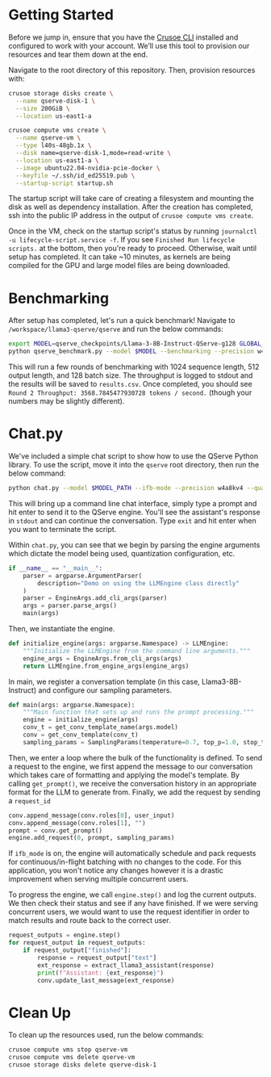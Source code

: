 # Getting Started
Before we jump in, ensure that you have the [Crusoe CLI](https://docs.crusoecloud.com/quickstart/installing-the-cli/index.html) installed and configured to work with your account. We’ll use this tool to provision our resources and tear them down at the end.

Navigate to the root directory of this repository. Then, provision resources with:
```bash
crusoe storage disks create \
  --name qserve-disk-1 \
  --size 200GiB \
  --location us-east1-a

crusoe compute vms create \
  --name qserve-vm \
  --type l40s-48gb.1x \
  --disk name=qserve-disk-1,mode=read-write \
  --location us-east1-a \
  --image ubuntu22.04-nvidia-pcie-docker \
  --keyfile ~/.ssh/id_ed25519.pub \
  --startup-script startup.sh
```

The startup script will take care of creating a filesystem and mounting the disk as well as dependency installation. After the creation has completed, ssh into the public IP address in the output of `crusoe compute vms create`.

Once in the VM, check on the startup script's status by running `journalctl -u lifecycle-script.service -f`. If you see `Finished Run lifecycle scripts.` at the bottom, then you're ready to proceed. Otherwise, wait until setup has completed. It can take ~10 minutes, as kernels are being compiled for the GPU and large model files are being downloaded.

# Benchmarking
After setup has completed, let's run a quick benchmark! Navigate to `/workspace/llama3-qserve/qserve` and run the below commands:

```bash
export MODEL=qserve_checkpoints/Llama-3-8B-Instruct-QServe-g128 GLOBAL_BATCH_SIZE=128 NUM_GPU_PAGE_BLOCKS=3200
python qserve_benchmark.py --model $MODEL --benchmarking --precision w4a8kv4 --group-size 128
```

This will run a few rounds of benchmarking with 1024 sequence length, 512 output length, and 128 batch size. The throughput is logged to stdout and the results will be saved to `results.csv`. Once completed, you should see `Round 2 Throughput: 3568.7845477930728 tokens / second.` (though your numbers may be slightly different).

# Chat.py
We've included a simple chat script to show how to use the QServe Python library. To use the script, move it into the `qserve` root directory, then run the below command:

```bash
python chat.py --model $MODEL_PATH --ifb-mode --precision w4a8kv4 --quant-path $MODEL_PATH --group-size 128
```

This will bring up a command line chat interface, simply type a prompt and hit enter to send it to the QServe engine. You'll see the assistant's response in `stdout` and can continue the conversation. Type `exit` and hit enter when you want to terminate the script.

Within `chat.py`, you can see that we begin by parsing the engine arguments which dictate the model being used, quantization configuration, etc.

```python
if __name__ == "__main__":
    parser = argparse.ArgumentParser(
        description="Demo on using the LLMEngine class directly"
    )
    parser = EngineArgs.add_cli_args(parser)
    args = parser.parse_args()
    main(args)
```

Then, we instantiate the engine.

```python
def initialize_engine(args: argparse.Namespace) -> LLMEngine:
    """Initialize the LLMEngine from the command line arguments."""
    engine_args = EngineArgs.from_cli_args(args)
    return LLMEngine.from_engine_args(engine_args)
```

In main, we register a conversation template (in this case, Llama3-8B-Instruct) and configure our sampling parameters.

```python
def main(args: argparse.Namespace):
    """Main function that sets up and runs the prompt processing."""
    engine = initialize_engine(args)
    conv_t = get_conv_template_name(args.model)
    conv = get_conv_template(conv_t)
    sampling_params = SamplingParams(temperature=0.7, top_p=1.0, stop_token_ids=[128001, 128009], max_tokens=1024)
```

Then, we enter a loop where the bulk of the functionality is defined. To send a request to the engine, we first append the message to our conversation which takes care of formatting and applying the model's template. By calling `get_prompt()`, we receive the conversation history in an appropriate format for the LLM to generate from. Finally, we add the request by sending a `request_id` 

```python
conv.append_message(conv.roles[0], user_input)
conv.append_message(conv.roles[1], "")
prompt = conv.get_prompt()
engine.add_request(0, prompt, sampling_params)
```

If `ifb_mode` is on, the engine will automatically schedule and pack requests for continuous/in-flight batching with no changes to the code. For this application, you won't notice any changes however it is a drastic improvement when serving multiple concurrent users.

To progress the engine, we call `engine.step()` and log the current outputs. We then check their status and see if any have finished. If we were serving concurrent users, we would want to use the request identifier in order to match results and route back to the correct user.

```python
request_outputs = engine.step()
for request_output in request_outputs:
    if request_output["finished"]:
        response = request_output["text"]
        ext_response = extract_llama3_assistant(response)
        print(f"Assistant: {ext_response}")
        conv.update_last_message(ext_response)
```



# Clean Up
To clean up the resources used, run the below commands:

```bash
crusoe compute vms stop qserve-vm
crusoe compute vms delete qserve-vm
crusoe storage disks delete qserve-disk-1
```
